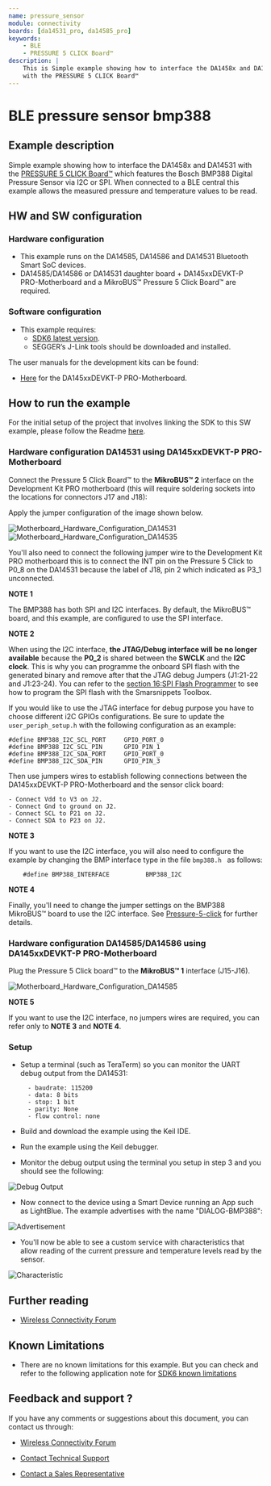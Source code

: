 ```yaml
---
name: pressure_sensor
module: connectivity
boards: [da14531_pro, da14585_pro]
keywords:
    - BLE
    - PRESSURE 5 CLICK Board™
description: |
    This is Simple example showing how to interface the DA1458x and DA14531
    with the PRESSURE 5 CLICK Board™
---
```


# BLE pressure sensor bmp388

## Example description

Simple example showing how to interface the DA1458x and DA14531 with the [PRESSURE 5 CLICK Board™](https://www.mikroe.com/pressure-5-click) which features the Bosch BMP388 Digital Pressure Sensor via I2C or SPI. 
When connected to a BLE central this example allows the measured pressure and temperature values to be read. 

## HW and SW configuration

### **Hardware configuration**

- This example runs on the DA14585, DA14586 and DA14531 Bluetooth Smart SoC devices.
- DA14585/DA14586 or DA14531 daughter board + DA145xxDEVKT-P PRO-Motherboard and a MikroBUS™ Pressure 5 Click Board™ are required.

### **Software configuration**
- This example requires:
  * [SDK6 latest version](https://www.renesas.com/eu/en/document/swo/sdk601811821-da1453x-da145856?r=1564826).
  * SEGGER’s J-Link tools should be downloaded and installed.

The user manuals for the development kits can be found:

- [Here](https://www.renesas.com/eu/en/document/mat/um-b-117-da14531-getting-started-pro-development-kit-html-chinese?r=1564826) for the DA145xxDEVKT-P PRO-Motherboard.

## How to run the example

For the initial setup of the project that involves linking the SDK to this SW example, please follow the Readme [here](../../Readme.md).

### Hardware configuration DA14531 using DA145xxDEVKT-P PRO-Motherboard

Connect the Pressure 5 Click Board™ to the **MikroBUS™ 2** interface on the Development Kit PRO motherboard (this will require soldering sockets into the locations for connectors J17 and J18):

Apply the jumper configuration of the image shown below.

![Motherboard_Hardware_Configuration_DA14531](assets/PRO-DK-MikroBus-BMP388.svg)
![Motherboard_Hardware_Configuration_DA14535](assets/PRO-DK-MikroBus-BMP388_535.svg)

You'll also need to connect the following jumper wire to the Development Kit PRO motherboard this is to connect the INT pin on the Pressure 5 Click to P0_8 on the DA14531 because 
the label of J18, pin 2 which indicated as P3_1 unconnected.

**NOTE 1**

The BMP388 has both SPI and I2C interfaces. By default, the MikroBUS™ board, and this example, are configured to use the SPI interface. 

**NOTE 2**

When using the I2C interface, **the JTAG/Debug interface will be no longer available** because the **P0_2** is shared between the **SWCLK** and the **I2C clock**.
This is why you can programme the onboard SPI flash with the generated binary and remove after that the JTAG debug Jumpers (J1:21-22 and J1:23-24). 
You can refer to the [section 16:SPI Flash Programmer](https://s3.eu-west-2.amazonaws.com/lpccs-docs.dialog-semiconductor.com/UM-B-083/tools/SPIFlashProgrammer.html) to see how to program the SPI flash with the Smarsnippets Toolbox.

If you would like to use the JTAG interface for debug purpose you have to choose different i2C GPIOs configurations. Be sure to update the `user_periph_setup.h` with the following configuration as an example:

	#define BMP388_I2C_SCL_PORT     GPIO_PORT_0
	#define BMP388_I2C_SCL_PIN      GPIO_PIN_1
	#define BMP388_I2C_SDA_PORT     GPIO_PORT_0
	#define BMP388_I2C_SDA_PIN      GPIO_PIN_3


Then use jumpers wires to establish following connections between the DA145xxDEVKT-P PRO-Motherboard and the sensor click board:
 
	- Connect Vdd to V3 on J2.
	- Connect Gnd to ground on J2.
	- Connect SCL to P21 on J2.
	- Connect SDA to P23 on J2.

**NOTE 3**

If you want to use the I2C interface, you will also need to configure the example by changing the BMP interface type in the file `bmp388.h ` as follows:

        #define BMP388_INTERFACE          BMP388_I2C

**NOTE 4**

Finally, you'll need to change the jumper settings on the BMP388 MikroBUS™ board to use the I2C interface. See [Pressure-5-click](https://www.mikroe.com/pressure-5-click) for further details.


### Hardware configuration DA14585/DA14586 using DA145xxDEVKT-P PRO-Motherboard

Plug the Pressure 5 Click board™ to the **MikroBUS™ 1** interface (J15-J16).	

![Motherboard_Hardware_Configuration_DA14585](assets/DA14585_PRO-DK-MikroBus-BMP388.svg)

**NOTE 5**

If you want to use the I2C interface, no jumpers wires are required, you can refer only to **NOTE 3** and **NOTE 4**.

### Setup

- Setup a terminal (such as TeraTerm) so you can monitor the UART debug output from the DA14531: 

        - baudrate: 115200
        - data: 8 bits
        - stop: 1 bit
        - parity: None
        - flow control: none

- Build and download the example using the Keil IDE. 

- Run the example using the Keil debugger.

- Monitor the debug output using the terminal you setup in step 3 and you should see the following:

![Debug Output](assets/debug_output.png)
 
- Now connect to the device using a Smart Device running an App such as LightBlue. The example advertises with the name "DIALOG-BMP388":

![Advertisement](assets/advertisement.png)

- You'll now be able to see a custom service with characteristics that allow reading of the current pressure and temperature levels read by the sensor.

![Characteristic](assets/characteristics.png)

## Further reading

- [Wireless Connectivity Forum](https://lpccs-docs.renesas.com/lpc_docs_index/DA145xx.html)



## Known Limitations

- There are no known limitations for this example. But you can check and refer to the following application note for
[SDK6 known limitations](https://lpccs-docs.renesas.com/sdk6_kll/index.html)

## Feedback and support ?

If you have any comments or suggestions about this document, you can contact us through:

- [Wireless Connectivity Forum](https://community.renesas.com/wireles-connectivity)

- [Contact Technical Support](https://www.renesas.com/eu/en/support?nid=1564826&issue_type=technical)

- [Contact a Sales Representative](https://www.renesas.com/eu/en/buy-sample/locations)

